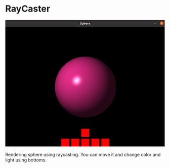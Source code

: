 # RayCaster
![](img/sphere.png)

Rendering sphere using raycasting. You can move it and change color and light using bottoms.
